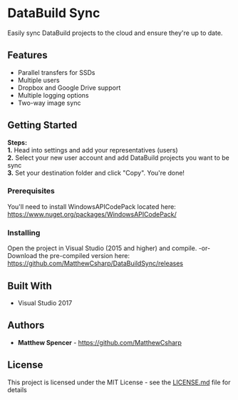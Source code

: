 # DataBuild Sync

Easily sync DataBuild projects to the cloud and ensure they're up to date.

## Features

* Parallel transfers for SSDs
* Multiple users
* Dropbox and Google Drive support
* Multiple logging options
* Two-way image sync

## Getting Started

**Steps:**<br />
**1.** Head into settings and add your representatives (users)<br />
**2.** Select your new user account and add DataBuild projects you want to be sync<br />
**3.** Set your destination folder and click "Copy". You're done!<br />

### Prerequisites

You'll need to install WindowsAPICodePack located here: https://www.nuget.org/packages/WindowsAPICodePack/

### Installing

Open the project in Visual Studio (2015 and higher) and compile.
-or-
Download the pre-compiled version here: https://github.com/MatthewCsharp/DataBuildSync/releases

## Built With

* Visual Studio 2017

## Authors

* **Matthew Spencer** - https://github.com/MatthewCsharp

## License

This project is licensed under the MIT License - see the [LICENSE.md](LICENSE.md) file for details

